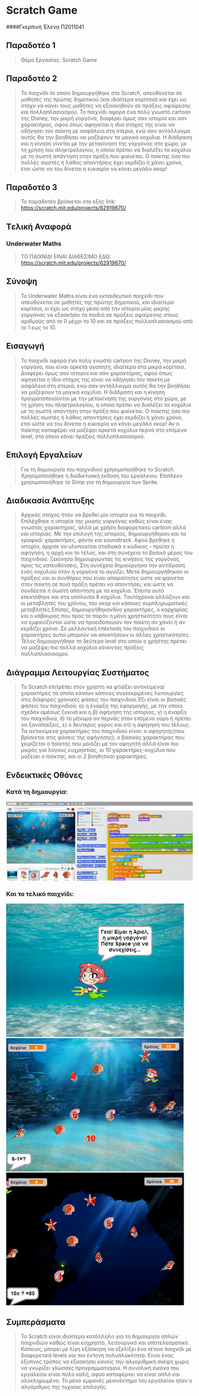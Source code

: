 # Scratch Game
####Γκερπινή Έλενα Π2011041

## Παραδοτέο 1

>Θέμα Εργασίας: Scratch Game

## Παραδοτέο 2

>Το παιχνίδι το οποίο δημιουργήθηκε στο Scratch, απευθύνεται σε μαθητές της πρώτης δημοτικού (και ιδιαίτερα κορίτσια) και έχει ως στόχο να κάνει τους μαθήτες να εξασκηθούν σε πράξεις αφαίρεσης και πολλαπλασιασμού. Το παιχνίδι αφορά ένα πολύ γνωστό cartoon της Disney, την μικρή γοργόνα, διαφέρει όμως σαν ιστορία και σαν χαρακτήρας, αφού όπως αφηγείται η ίδια στόχος της είναι να οδήγησει τον παίκτη με ασφάλεια στη στεριά, ενώ σαν αντάλλαγμα αυτός θα την βοηθήσει να μαζέψουν τα μαγικά κοχύλια. Η διάδραση και η κίνηση γίνεται με την μετακίνηση της γοργόνας στο χώρο, με τη χρήση του πληκτρολογίου, η οποία πρέπει να διαλέξει τα κοχύλια με τη σωστή απάντηση στην πράξη που φαίνεται. Ο παίκτης όσο πιο πολλές σωστές ή λάθος απαντήσεις έχει κερδίζει ή χάνει χρόνο, έτσι ώστε να του δίνεται η ευκαιρία να κάνει μεγάλο σκορ!

## Παραδοτέο 3

>Το παραδοτέο βρίσκεται στο εξής link: https://scratch.mit.edu/projects/62919670/

## Tελική Αναφορά
### Underwater Maths
> ΤΟ ΠΑΙΧΝΙΔΙ ΕΙΝΑΙ ΔΙΑΘΕΣΙΜΟ ΕΔΩ:  https://scratch.mit.edu/projects/62919670/

## Σύνοψη
>Το Underwater Maths είναι ένα εκπαιδευτικό παιχνίδι που απευθύνεται σε μαθητές της πρώτης δημοτικού, και ιδιαίτερα κορίτσια, κι έχει ως στόχο μέσα από την ιστορία μίας μικρής γοργόνας να εξασκήσει τα παιδιά σε πράξεις αφαίρεσης στους αριθμούς από το 0 μέχρι το 10 και σε πράξεις πολλαπλασιασμού από το 1 εως το 10.

## Εισαγωγή
>Το παιχνίδι αφορά ένα πολύ γνωστό cartoon της Disney, την μικρή γοργόνα, που είναι αρκετά αγαπητή, ιδιαίτερα στα μικρά κορίτσια. Διαφέρει όμως σαν ιστορία και σαν χαρακτήρας, αφού όπως αφηγείται η ίδια στόχος της είναι να οδήγησει τον παίκτη με ασφάλεια στη στεριά, ενώ σαν αντάλλαγμα αυτός θα την βοηθήσει να μαζέψουν τα μαγικά κοχύλια. Η διάδραση και η κίνηση πραγματοποιούνται με την μετακίνηση της γοργόνας στο χώρο, με τη χρήση του πληκτρολογίου, η οποία πρέπει να διαλέξει τα κοχύλια με τη σωστή απάντηση στην πράξη που φαίνεται. Ο παίκτης όσο πιο πολλές σωστές ή λάθος απαντήσεις έχει κερδίζει ή χάνει χρόνο, έτσι ώστε να του δίνεται η ευκαιρία να κάνει μεγάλο σκορ! Αν ο παίκτης καταφέρει να μαζέψει αρκετά κοχύλια περνά στο επόμενο level, στο οποίο κάνει πράξεις πολλαπλασιασμού.

## Επιλογή Εργαλείων
>Για τη δημιουργία του παιχνιδιού χρησιμοποιήθηκε το Scratch. Χρησιμοποιήθηκε η διαδικτυακή έκδοση του εργαλείου.  Επιπλέον χρησιμοποιήθηκε το Gimp για τη δημιουργία των Sprite.

## Διαδικασία Ανάπτυξης
>Αρχικός στόχος ήταν να βρεθεί μία ιστορία για το παιχνίδι. Επιλέχθηκε η ιστορία της μικρής γοργόνας καθώς είναι ένας γνωστός χαρακτήρας, αλλά με χρήση διαφορετικού cartoon αλλά και ιστορίας. Με την επιλογή της ιστορίας, δημιουργήθηκαν και τα γραφικά: χαρακτήρες, φόντο και soundtrack. Αφού βρέθηκε η ιστορία, άρχισε να υλοποιείται σταδιακά ο κώδικας - πρώτα η αφήγηση, η αρχή και το τέλος, και στη συνέχεια το βασικό μέρος του παιχνιδιού. Ξεκίνησα δημιουργώντας τις κινήσεις της γοργόνας προς τις κατευθύνσεις. Στη συνέχεια δημιούργησα την αντίδραση ενός κοχυλιού όταν η γοργόνα το αγγίζει. Μετά δημιουργήθηκαν οι πράξεις και οι συνθήκες που είναι απαραίτητες ώστε να φαίνεται στον παίκτη σε ποιά πράξη πρέπει να απαντήσει, και ώστε να συνδέεται η σωστή απάντηση με τα κοχύλια. Έπειτα αυτό επεκτάθηκε και στα υπόλοιπα 9 κοχύλια. Ταυτόχρονα αλλάζουν και οι μεταβλητές του χρόνου, του σκορ και κάποιες συμπληρωματικές μεταβλητές.Επίσης, δημιουργήθηκανδύο χαρακτήρες, ο καρχαρίας και ο κάβουρας που προς το παρόν η μόνη χρηστικότητα τους είναι να εμφανίζονται ώστε να προειδοποιούν τον παίκτη αν χάνει ή αν κερδίζει χρόνο. Σε μελλοντική επέκταση του παιχνιδιού οι χαρακτήρες αυτοί μπορούν να αποκτήσουν κι άλλες χρηστικότητες. Τέλος δημιουργήθηκε το δεύτερο level στο οποίο ο χρήστης πρέπει να μαζέψει πιο πολλά κοχύλια κάνοντας πράξεις πολλαπλασιασμού.

## Διάγραμμα Λειτουργίας Συστήματος
>Το Scratch επιτρέπει στον χρήστη να φτιάξει αντικείμενα/χαρακτήρες τα οποία κάνουν κάποιες συγκεκριμένες λειτουργίες στις διάφορες χρονικές φάσεις του παιχνιδιού.Έξι είναι οι βασικές φάσεις του παιχνιδιού: α) η έναρξη της εφαρμογής, με την οποία σχεδόν αμέσως ξεκινά και η β) αφήγηση της ιστορίας, γ) η έναρξη του παιχνιδιού, δ) το μήνυμα αν περνάς στον επόμενο γύρο ή πρέπει να ξαναπαίξεις, ε) ο δευτερος γύρος και στ) η αφήγηση του τέλους.
Τα αντικείμενα χαρακτήρες του παιχνιδιού είναι: ο αφηγητής(που βρίσκεται στις φάσεις της αφήγησης), ο βασικός χαρακτήρας που χειρίζεται ο παίκτης που μοιάζει με τον αφηγητή αλλά είναι πιο μικρός για λόγους ευχρηστίας, οι 10 χαρακτήρες-κοχύλια που μαζεύει ο παίκτης, και οι 2 βοηθητικοί χαρακτήρες.

## Ενδεικτικές Οθόνες

### Κατά τη δημιουργία:

![alt tag](https://raw.githubusercontent.com/Kitsopappas/rand_img/master/img1.png)
### Και το τελικό παιχνίδι:
![alt tag](https://raw.githubusercontent.com/Kitsopappas/rand_img/master/img2.png)
![alt tag](https://raw.githubusercontent.com/Kitsopappas/rand_img/master/img3.png)
![alt tag](https://raw.githubusercontent.com/Kitsopappas/rand_img/master/img4.png)

## Συμπεράσματα
>Το Scratch είναι ιδιαίτερα κατάλληλο για τη δημιουργία απλών παιχνιδιών καθώς είναι εύχρηστο, λειτουργικό και αποτελεσματικό. Κάποιος, μπορεί με λίγη εξάσκηση να εξελίξει ένα τέτοιο παιχνίδι με διαφορετικά levels και πιο έντονη πολυπλοκότητα. Είναι ένας έξυπνος τρόπος να εξασκήσει κανείς την αλγοριθμική σκέψη χωρίς να γνωρίζει γλώσσες προγραμματισμού. H συνολική εικόνα του εργαλείου είναι πολύ καλή, αφού καταφέρνει να είναι απλό και ολοκληρωμένο.  Το μόνο εμφανές μειονέκτημα του εργαλείου ήταν ο αλγόριθμος της τυχαίας επιλογής.


